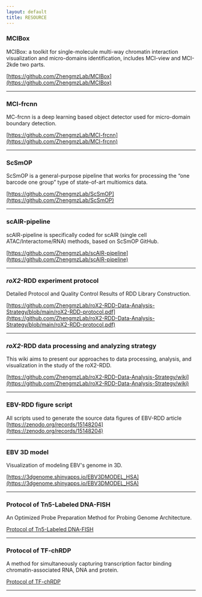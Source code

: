 ```yaml
---
layout: default
title: RESOURCE
---
```


### MCIBox
MCIBox: a toolkit for single-molecule multi-way chromatin interaction visualization and micro-domains identification, includes MCI-view and MCI-2kde two parts.

[https://github.com/ZhengmzLab/MCIBox](https://github.com/ZhengmzLab/MCIBox)

---

### MCI-frcnn
MC-frcnn is a deep learning based object detector used for micro-domain boundary detection.

[https://github.com/ZhengmzLab/MCI-frcnn](https://github.com/ZhengmzLab/MCI-frcnn)

---

### ScSmOP
ScSmOP is a general-purpose pipeline that works for processing the “one barcode one group” type of state-of-art multiomics data.

[https://github.com/ZhengmzLab/ScSmOP](https://github.com/ZhengmzLab/ScSmOP)

---

### scAIR-pipeline
scAIR-pipeline is specifically coded for scAIR (single cell ATAC/Interactome/RNA) methods, based on ScSmOP GitHub.

[https://github.com/ZhengmzLab/scAIR-pipeline](https://github.com/ZhengmzLab/scAIR-pipeline)

---

### *roX2*-RDD experiment protocol
Detailed Protocol and Quality Control Results of RDD Library Construction.

[https://github.com/ZhengmzLab/roX2-RDD-Data-Analysis-Strategy/blob/main/roX2-RDD-protocol.pdf](https://github.com/ZhengmzLab/roX2-RDD-Data-Analysis-Strategy/blob/main/roX2-RDD-protocol.pdf)

---

### *roX2*-RDD data processing and analyzing strategy
This wiki aims to present our approaches to data processing, analysis, and visualization in the study of the roX2-RDD.

[https://github.com/ZhengmzLab/roX2-RDD-Data-Analysis-Strategy/wiki](https://github.com/ZhengmzLab/roX2-RDD-Data-Analysis-Strategy/wiki)

---

### EBV-RDD figure script
All scripts used to generate the source data figures of EBV-RDD article
[https://zenodo.org/records/15148204](https://zenodo.org/records/15148204)

---

### EBV 3D model
Visualization of modeling EBV's genome in 3D.

[https://3dgenome.shinyapps.io/EBV3DMODEL_HSA](https://3dgenome.shinyapps.io/EBV3DMODEL_HSA)

---

### Protocol of Tn5-Labeled DNA-FISH
An Optimized Probe Preparation Method for Probing Genome Architecture.

[Protocol of Tn5-Labeled DNA-FISH](https://www.mdpi.com/1422-0067/26/5/2224)

---

### Protocol of TF-chRDP
A method for simultaneously capturing transcription factor binding chromatin-associated RNA, DNA and protein.

[Protocol of TF-chRDP](https://www.frontiersin.org/journals/cell-and-developmental-biology/articles/10.3389/fcell.2025.1561540/full)

---
